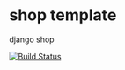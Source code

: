 # shop template

django shop


[![Build Status](https://travis-ci.org/tidders2000/ecomerce.svg?branch=master)](https://travis-ci.org/tidders2000/ecomerce)



